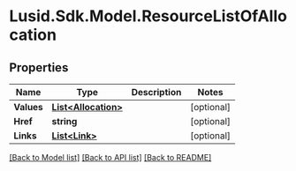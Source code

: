 
# Lusid.Sdk.Model.ResourceListOfAllocation

## Properties

Name | Type | Description | Notes
------------ | ------------- | ------------- | -------------
**Values** | [**List&lt;Allocation&gt;**](Allocation.md) |  | [optional] 
**Href** | **string** |  | [optional] 
**Links** | [**List&lt;Link&gt;**](Link.md) |  | [optional] 

[[Back to Model list]](../README.md#documentation-for-models)
[[Back to API list]](../README.md#documentation-for-api-endpoints)
[[Back to README]](../README.md)

